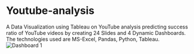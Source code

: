 # Youtube-analysis
A Data Visualization using Tableau on YouTube analysis predicting success ratio of YouTube videos by creating 24 Slides and 4 Dynamic Dashboards. The technologies used are MS-Excel, Pandas, Python, Tableau.
![Dashboard 1](https://user-images.githubusercontent.com/112895440/212412777-222eccb7-7c87-43f8-a783-78c1d286d4b2.jpg)
